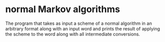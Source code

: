 # normal Markov algorithms

The program that takes as input a scheme of a normal algorithm in an arbitrary format along with an input word and prints
the result of applying the scheme to the word along with all intermediate conversions.
